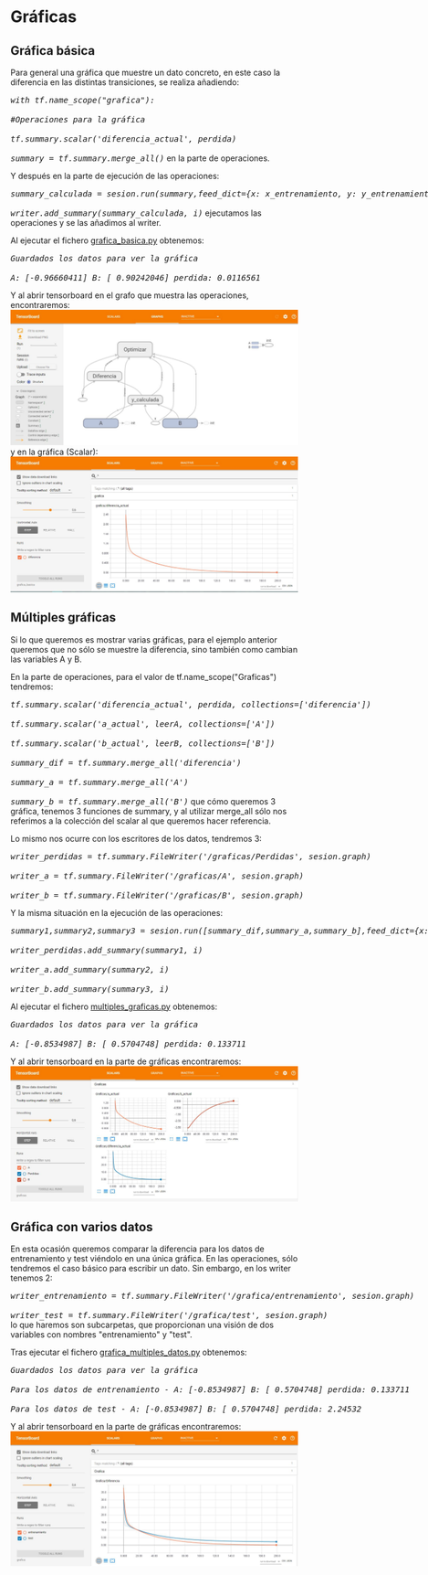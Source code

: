 <h1>Gráficas</h1>

<h2>Gráfica básica</h2>
<p>Para general una gráfica que muestre un dato concreto, en este caso la diferencia en las distintas transiciones, se realiza añadiendo:</br>
<pre style='display:inline'><i>with tf.name_scope("grafica"):</br>
#Operaciones para la gráfica</br>
tf.summary.scalar('diferencia_actual', perdida)</br>
summary = tf.summary.merge_all()</pre></i>
en la parte de operaciones.</p>
<p>Y después en la parte de ejecución de las operaciones:</br>
<pre style='display:inline'><i>summary_calculada = sesion.run(summary,feed_dict={x: x_entrenamiento, y: y_entrenamiento}) </br>
writer.add_summary(summary_calculada, i)</pre></i>
ejecutamos las operaciones y se las añadimos al writer.</p>
<p>Al ejecutar el fichero <a href="https://github.com/Tensor4Dummies/2_tensorboard/blob/master/graficas/grafica_basica.py">grafica_basica.py</a> obtenemos:</br>
<pre style='display:inline'><i>Guardados los datos para ver la gráfica</br>
A: [-0.96660411] B: [ 0.90242046] perdida: 0.0116561</i></pre></p>
<p>Y al abrir tensorboard en el grafo que muestra las operaciones, encontraremos:</br>
<img src="https://github.com/Tensor4Dummies/2_tensorboard/blob/master/graficas/grafica_basica_grafo.JPG"></br>
y en la gráfica (Scalar):
<img src="https://github.com/Tensor4Dummies/2_tensorboard/blob/master/graficas/grafica_basica_grafica.JPG"></p>

<h2>Múltiples gráficas</h2>
<p>Si lo que queremos es mostrar varias gráficas, para el ejemplo anterior queremos que no sólo se muestre la diferencia, sino también como cambian las variables A y B.</p>
<p>En la parte de operaciones, para el valor de tf.name_scope("Graficas") tendremos:</br>
<pre style='display:inline'><i>tf.summary.scalar('diferencia_actual', perdida, collections=['diferencia'])</br>
tf.summary.scalar('a_actual', leerA, collections=['A'])</br>
tf.summary.scalar('b_actual', leerB, collections=['B'])</br>
summary_dif = tf.summary.merge_all('diferencia')</br>
summary_a = tf.summary.merge_all('A')</br>
summary_b = tf.summary.merge_all('B')</i></pre>
que cómo queremos 3 gráfica, tenemos 3 funciones de summary, y al utilizar merge_all sólo nos referimos a la colección del scalar al que queremos hacer referencia.</p>
<p>Lo mismo nos ocurre con los escritores de los datos, tendremos 3:</br>
<pre style='display:inline'><i>writer_perdidas = tf.summary.FileWriter('/graficas/Perdidas', sesion.graph)</br>
writer_a = tf.summary.FileWriter('/graficas/A', sesion.graph)</br>
writer_b = tf.summary.FileWriter('/graficas/B', sesion.graph)</i></pre></p>
<p>Y la misma situación en la ejecución de las operaciones:</br>
<pre style='display:inline'><i>summary1,summary2,summary3 = sesion.run([summary_dif,summary_a,summary_b],feed_dict={x: x_entrenamiento, y: y_entrenamiento})</br>
writer_perdidas.add_summary(summary1, i)</br>
writer_a.add_summary(summary2, i)</br>
writer_b.add_summary(summary3, i)</i></pre></p>
<p>Al ejecutar el fichero <a href="https://github.com/Tensor4Dummies/2_tensorboard/blob/master/graficas/multiples_graficas.py">multiples_graficas.py</a> obtenemos:</br>
<pre style='display:inline'><i>Guardados los datos para ver la gráfica</br>
A: [-0.8534987] B: [ 0.5704748] perdida: 0.133711</i></pre></p>
<p>Y al abrir tensorboard en la parte de gráficas encontraremos:</br>
<img src="https://github.com/Tensor4Dummies/2_tensorboard/blob/master/graficas/multiples_graficas.JPG"></p>

<h2>Gráfica con varios datos</h2>
<p>En esta ocasión queremos comparar la diferencia para los datos de entrenamiento y test viéndolo en una única gráfica. En las operaciones, sólo tendremos el caso básico para escribir un dato. Sin embargo, en los writer tenemos 2:</br>
<pre style='display:inline'><i>writer_entrenamiento = tf.summary.FileWriter('/grafica/entrenamiento', sesion.graph)</br>
writer_test = tf.summary.FileWriter('/grafica/test', sesion.graph)</i></pre>
lo que haremos son subcarpetas, que proporcionan una visión de dos variables con nombres "entrenamiento" y "test".</p>
<A la hora de escribir los datos en estos writers tendremos que ejecutar la operación de summary para los datos de entrenamiento y luego para los de test, y añadirlos a su correspondiente writer.</p>
<p>Tras ejecutar el fichero <a href="https://github.com/Tensor4Dummies/2_tensorboard/blob/master/graficas/grafica_multiples_datos.py">grafica_multiples_datos.py</a> obtenemos:</br>
<pre style='display:inline'><i>Guardados los datos para ver la gráfica</br>
Para los datos de entrenamiento - A: [-0.8534987] B: [ 0.5704748] perdida: 0.133711</br>
Para los datos de test - A: [-0.8534987] B: [ 0.5704748] perdida: 2.24532</i></pre></p>
<p>Y al abrir tensorboard en la parte de gráficas encontraremos:</br>
<img src="https://github.com/Tensor4Dummies/2_tensorboard/blob/master/graficas/grafica_multiples_datos.JPG"></p>
